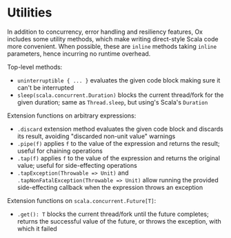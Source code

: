 # Utilities

In addition to concurrency, error handling and resiliency features, Ox includes some utility methods, which make writing
direct-style Scala code more convenient. When possible, these are `inline` methods taking `inline` parameters, hence 
incurring no runtime overhead.

Top-level methods:

* `uninterruptible { ... }` evaluates the given code block making sure it can't be interrupted
* `sleep(scala.concurrent.Duration)` blocks the current thread/fork for the given duration; same as `Thread.sleep`, but
  using's Scala's `Duration` 

Extension functions on arbitrary expressions:

* `.discard` extension method evaluates the given code block and discards its result, avoiding "discarded non-unit 
  value" warnings
* `.pipe(f)` applies `f` to the value of the expression and returns the result; useful for chaining operations
* `.tap(f)` applies `f` to the value of the expression and returns the original value; useful for side-effecting 
  operations
* `.tapException(Throwable => Unit)` and `.tapNonFatalException(Throwable => Unit)` allow running the provided 
  side-effecting callback when the expression throws an exception

Extension functions on `scala.concurrent.Future[T]`:

* `.get(): T` blocks the current thread/fork until the future completes; returns the successful value of the future, or 
  throws the exception, with which it failed

